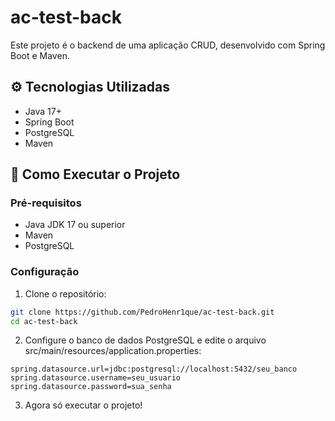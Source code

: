 # ac-test-back

Este projeto é o backend de uma aplicação CRUD, desenvolvido com Spring Boot e Maven.

## ⚙️ Tecnologias Utilizadas

- Java 17+
- Spring Boot
- PostgreSQL
- Maven

## 🚀 Como Executar o Projeto

### Pré-requisitos

- Java JDK 17 ou superior
- Maven
- PostgreSQL

### Configuração

1. Clone o repositório:

```bash
git clone https://github.com/PedroHenr1que/ac-test-back.git
cd ac-test-back
```

2.	Configure o banco de dados PostgreSQL e edite o arquivo src/main/resources/application.properties:
```properties
spring.datasource.url=jdbc:postgresql://localhost:5432/seu_banco
spring.datasource.username=seu_usuario
spring.datasource.password=sua_senha
```

3. Agora só executar o projeto!